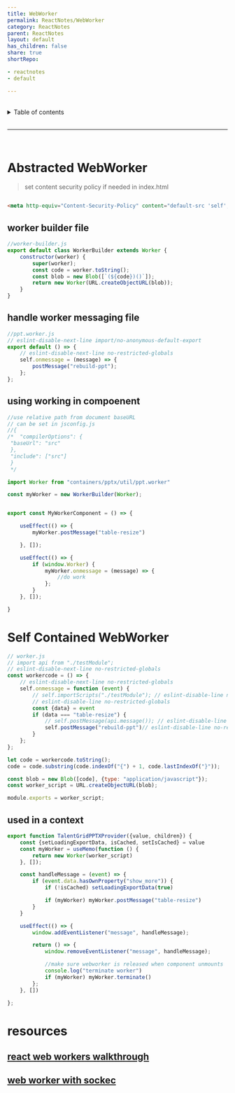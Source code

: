 ```yaml
---
title: WebWorker    
permalink: ReactNotes/WebWorker    
category: ReactNotes    
parent: ReactNotes    
layout: default    
has_children: false    
share: true    
shortRepo:

- reactnotes
- default

---
```


<br/>              

<details markdown="block">                    
<summary>                    
Table of contents                    
</summary>                    
{: .text-delta }                    
1. TOC                    
{:toc}                    
</details>                    

<br/>                    

***                    

<br/>    

# Abstracted WebWorker

> set content security policy if needed in index.html

```html    

<meta http-equiv="Content-Security-Policy" content="default-src 'self'; worker-src 'self' blob:;/>    
```    

## worker builder file

```javascript    
//worker-builder.js    
export default class WorkerBuilder extends Worker {
    constructor(worker) {
        super(worker);
        const code = worker.toString();
        const blob = new Blob([`(${code})()`]);
        return new Worker(URL.createObjectURL(blob));
    }
}    
```    

## handle worker messaging file

```javascript    
//ppt.worker.js    
// eslint-disable-next-line import/no-anonymous-default-export    
export default () => {
    // eslint-disable-next-line no-restricted-globals    
    self.onmessage = (message) => {
        postMessage("rebuild-ppt");
    };
};    
```    

## using working in compoenent

```javascript    
//use relative path from document baseURL    
// can be set in jsconfig.js    
//{    
/*  "compilerOptions": {    
 "baseUrl": "src"    
 },    
 "include": ["src"]    
 }    
 */

import Worker from "containers/pptx/util/ppt.worker"

const myWorker = new WorkerBuilder(Worker);


export const MyWorkerComponent = () => {

    useEffect(() => {
        myWorker.postMessage("table-resize")

    }, []);

    useEffect(() => {
        if (window.Worker) {
            myWorker.onmessage = (message) => {
                //do work    
            };
        }
    }, []);

}    
```    

# Self Contained WebWorker

```javascript    
// worker.js    
// import api from "./testModule";    
// eslint-disable-next-line no-restricted-globals    
const workercode = () => {
    // eslint-disable-next-line no-restricted-globals    
    self.onmessage = function (event) {
        // self.importScripts("./testModule"); // eslint-disable-line no-restricted-globals    
        // eslint-disable-line no-restricted-globals    
        const {data} = event
        if (data === "table-resize") {
            // self.postMessage(api.message()); // eslint-disable-line no-restricted-globals    
            self.postMessage("rebuild-ppt")// eslint-disable-line no-restricted-globals    
        }
    };
};

let code = workercode.toString();
code = code.substring(code.indexOf("{") + 1, code.lastIndexOf("}"));

const blob = new Blob([code], {type: "application/javascript"});
const worker_script = URL.createObjectURL(blob);

module.exports = worker_script;

```    

## used in a context

```javascript    
export function TalentGridPPTXProvider({value, children}) {
    const {setLoadingExportData, isCached, setIsCached} = value
    const myWorker = useMemo(function () {
        return new Worker(worker_script)
    }, []);

    const handleMessage = (event) => {
        if (event.data.hasOwnProperty("show_more")) {
            if (!isCached) setLoadingExportData(true)

            if (myWorker) myWorker.postMessage("table-resize")
        }
    }

    useEffect(() => {
        window.addEventListener("message", handleMessage);

        return () => {
            window.removeEventListener("message", handleMessage);

            //make sure webworker is released when component unmounts    
            console.log("terminate worker")
            if (myWorker) myWorker.terminate()
        };
    }, [])

};
```    

# resources

## [react web workers walkthrough ](https://javascript.plainenglish.io/web-worker-in-react-9b2efafe309c)

## [web worker with sockec](https://www.freecodecamp.org/news/how-webworkers-work-in-javascript-with-example/)